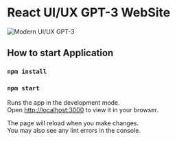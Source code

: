 # React UI/UX GPT-3 WebSite

![Modern UI/UX GPT-3](https://i.ibb.co/TR5LW9z/image.png)

## How to start Application
### `npm install`
### `npm start`

Runs the app in the development mode.\
Open [http://localhost:3000](http://localhost:3000) to view it in your browser.

The page will reload when you make changes.\
You may also see any lint errors in the console.

